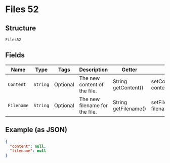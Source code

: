 
# Files 52

## Structure

`Files52`

## Fields

| Name | Type | Tags | Description | Getter | Setter |
|  --- | --- | --- | --- | --- | --- |
| `Content` | `String` | Optional | The new content of the file. | String getContent() | setContent(String content) |
| `Filename` | `String` | Optional | The new filename for the file. | String getFilename() | setFilename(String filename) |

## Example (as JSON)

```json
{
  "content": null,
  "filename": null
}
```

